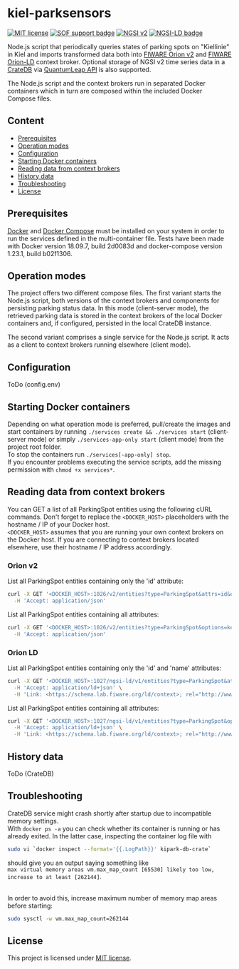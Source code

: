 # kiel-parksensors

[![MIT license](https://img.shields.io/badge/license-MIT-blue.svg)](https://spdx.org/licenses/MIT.html)
[![SOF support badge](https://nexus.lab.fiware.org/repository/raw/public/badges/stackoverflow/orion.svg)](http://stackoverflow.com/questions/tagged/fiware-orion)
[![NGSI v2](https://nexus.lab.fiware.org/repository/raw/public/badges/specifications/ngsiv2.svg)](http://fiware-ges.github.io/orion/api/v2/stable/)
[![NGSI-LD badge](https://img.shields.io/badge/NGSI-LD-red.svg)](https://www.etsi.org/deliver/etsi_gs/CIM/001_099/009/01.02.01_60/gs_cim009v010201p.pdf)

Node.js script that periodically queries states of parking spots on "Kiellinie" in Kiel and imports transformed data both into [FIWARE Orion v2](https://github.com/telefonicaid/fiware-orion) and [FIWARE Orion-LD](https://github.com/FIWARE/context.Orion-LD) context broker. Optional storage of NGSI v2 time series data in a [CrateDB](https://crate.io/) via [QuantumLeap API](https://github.com/smartsdk/ngsi-timeseries-api) is also supported.  

The Node.js script and the context brokers run in separated Docker containers which in turn are composed within the included Docker Compose files.

## Content

-   [Prerequisites](#prerequisites)
-   [Operation modes](#operation-modes)
-   [Configuration](#configuration)
-   [Starting Docker containers](#starting-docker-containers)
-   [Reading data from context brokers](#reading-data-from-context-brokers)
-   [History data](#history-data)
-   [Troubleshooting](#troubleshooting)
-   [License](#license)

## Prerequisites ##

[Docker](https://www.docker.com/) and [Docker Compose](https://github.com/docker/compose) must be installed on your system in order to run the services defined in the multi-container file. Tests have been made with Docker version 18.09.7, build 2d0083d and docker-compose version 1.23.1, build b02f1306.


## Operation modes ##

The project offers two different compose files. The first variant starts the Node.js script, both versions of the context brokers and components for persisting parking status data. In this mode (client-server mode), the retrieved parking data is stored in the context brokers of the local Docker containers and, if configured, persisted in the local CrateDB instance.<br>

The second variant comprises a single service for the Node.js script. It acts as a client to context brokers running elsewhere (client mode).


## Configuration ##

ToDo (config.env)


## Starting Docker containers ##

Depending on what operation mode is preferred, pull/create the images and start containers by running `./services create && ./services start` (client-server mode) or simply `./services-app-only start` (client mode) from the project root folder.<br>
To stop the containers run `./services[-app-only] stop`.<br>
If you encounter problems executing the service scripts, add the missing permission with `chmod +x services*`.


## Reading data from context brokers ##

You can GET a list of all ParkingSpot entities using the following cURL commands. Don't forget to replace the `<DOCKER_HOST>` placeholders with the hostname / IP of your Docker host.<br>
`<DOCKER_HOST>` assumes that you are running your own context brokers on the Docker host. If you are connecting to context brokers located elsewhere, use their hostname / IP address accordingly.


### Orion v2 ###
List all ParkingSpot entities containing only the 'id' attribute:  

``` bash
curl -X GET '<DOCKER_HOST>:1026/v2/entities?type=ParkingSpot&attrs=id&options=keyValues' \
  -H 'Accept: application/json'
```
  
List all ParkingSpot entities containing all attributes:  

``` bash
curl -X GET '<DOCKER_HOST>:1026/v2/entities?type=ParkingSpot&options=keyValues' \
  -H 'Accept: application/json'
```


### Orion LD ###
List all ParkingSpot entities containing only the 'id' and 'name' attributes:  

``` bash
curl -X GET '<DOCKER_HOST>:1027/ngsi-ld/v1/entities?type=ParkingSpot&attrs=id,name&options=keyValues' \
  -H 'Accept: application/ld+json' \
  -H 'Link: <https://schema.lab.fiware.org/ld/context>; rel="http://www.w3.org/ns/json-ld#context"; type="application/ld+json"'
```

List all ParkingSpot entities containing all attributes:  

``` bash
curl -X GET '<DOCKER_HOST>:1027/ngsi-ld/v1/entities?type=ParkingSpot&options=keyValues' \
  -H 'Accept: application/ld+json' \
  -H 'Link: <https://schema.lab.fiware.org/ld/context>; rel="http://www.w3.org/ns/json-ld#context"; type="application/ld+json"'
```


## History data ##

ToDo (CrateDB)


## Troubleshooting ##

CrateDB service might crash shortly after startup due to incompatible memory settings.<br>
With `docker ps -a` you can check whether its container is running or has already exited. In the latter case, inspecting the container log file with 

``` bash
sudo vi `docker inspect --format='{{.LogPath}}' kipark-db-crate`
```

should give you an output saying something like<br>
`max virtual memory areas vm.max_map_count [65530] likely too low, increase to at least [262144]`.<br><br>

In order to avoid this, increase maximum number of memory map areas before starting:

``` bash
sudo sysctl -w vm.max_map_count=262144
```


## License ##

This project is licensed under [MIT license](./LICENSE).
